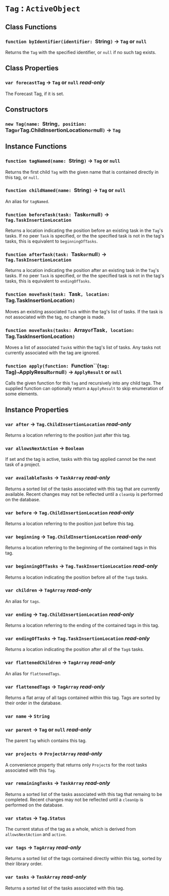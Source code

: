 # `Tag` : `ActiveObject`

## Class Functions

### `function byIdentifier(identifier: `String`)` → `Tag` or `null`

Returns the `Tag` with the specified identifier, or `null` if no such tag exists.   
  


## Class Properties

### `var forecastTag` → `Tag` or `null` _read-only_

The Forecast Tag, if it is set.   
  


## Constructors

### `new Tag(name: `String`, position: `Tag` or `Tag.ChildInsertionLocation` or `null`)` → `Tag`

## Instance Functions

### `function tagNamed(name: `String`)` → `Tag` or `null`

Returns the first child `Tag` with the given name that is contained directly in this tag, or `null`.   
  


### `function childNamed(name: `String`)` → `Tag` or `null`

An alias for `tagNamed`.   
  


### `function beforeTask(task: `Task` or `null`)` → `Tag.TaskInsertionLocation`

Returns a location indicating the position before an existing task in the `Tag`'s tasks. If no peer `Task` is specified, or the the specified task is not in the tag's tasks, this is equivalent to `beginningOfTasks`.   
  


### `function afterTask(task: `Task` or `null`)` → `Tag.TaskInsertionLocation`

Returns a location indicating the position after an existing task in the `Tag`'s tasks. If no peer `Task` is specified, or the the specified task is not in the tag's tasks, this is equivalent to `endingOfTasks`.   
  


### `function moveTask(task: `Task`, location: `Tag.TaskInsertionLocation`)`

Moves an existing associated `Task` within the tag's list of tasks. If the task is not associated with the tag, no change is made.   
  


### `function moveTasks(tasks: `Array` of `Task`, location: `Tag.TaskInsertionLocation`)`

Moves a list of associated `Task`s within the tag's list of tasks. Any tasks not currently associated with the tag are ignored.   
  


### `function apply(function: `Function``(`‍tag: `Tag`‍`)` → `ApplyResult` or `null`)` → `ApplyResult` or `null`

Calls the given function for this `Tag` and recursively into any child tags. The supplied function can optionally return a `ApplyResult` to skip enumeration of some elements.   
  


## Instance Properties

### `var after` → `Tag.ChildInsertionLocation` _read-only_

Returns a location referring to the position just after this tag.   
  


### `var allowsNextAction` → `Boolean`

If set and the tag is active, tasks with this tag applied cannot be the next task of a project.   
  


### `var availableTasks` → `TaskArray` _read-only_

Returns a sorted list of the tasks associated with this tag that are currently available. Recent changes may not be reflected until a `cleanUp` is performed on the database.   
  


### `var before` → `Tag.ChildInsertionLocation` _read-only_

Returns a location referring to the position just before this tag.   
  


### `var beginning` → `Tag.ChildInsertionLocation` _read-only_

Returns a location referring to the beginning of the contained tags in this tag.   
  


### `var beginningOfTasks` → `Tag.TaskInsertionLocation` _read-only_

Returns a location indicating the position before all of the `Tag`s tasks.   
  


### `var children` → `TagArray` _read-only_

An alias for `tags`.   
  


### `var ending` → `Tag.ChildInsertionLocation` _read-only_

Returns a location referring to the ending of the contained tags in this tag.   
  


### `var endingOfTasks` → `Tag.TaskInsertionLocation` _read-only_

Returns a location indicating the position after all of the `Tag`s tasks.   
  


### `var flattenedChildren` → `TagArray` _read-only_

An alias for `flattenedTags`.   
  


### `var flattenedTags` → `TagArray` _read-only_

Returns a flat array of all tags contained within this tag. Tags are sorted by their order in the database.   
  


### `var name` → `String`

### `var parent` → `Tag` or `null` _read-only_

The parent `Tag` which contains this tag.   
  


### `var projects` → `ProjectArray` _read-only_

A convenience property that returns only `Project`s for the root tasks associated with this `Tag`.   
  


### `var remainingTasks` → `TaskArray` _read-only_

Returns a sorted list of the tasks associated with this tag that remaing to be completed. Recent changes may not be reflected until a `cleanUp` is performed on the database.   
  


### `var status` → `Tag.Status`

The current status of the tag as a whole, which is derived from `allowsNextAction` and `active`.   
  


### `var tags` → `TagArray` _read-only_

Returns a sorted list of the tags contained directly within this tag, sorted by their library order.   
  


### `var tasks` → `TaskArray` _read-only_

Returns a sorted list of the tasks associated with this tag.   
  

